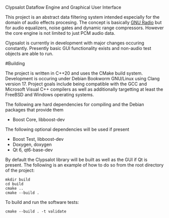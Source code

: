 Clypsalot Dataflow Engine and Graphical User Interface

This project is an abstract data filtering system intended especially for the domain of audio
effects procesing. The concept is basically [GNU Radio](https://en.wikipedia.org/wiki/GNU_Radio)
but for audio equalizers, noise gates and dynamic range compressors. However the core engine is
not limited to just PCM audio data.

Clypsalot is currently in development with major changes occuring constantly. Presently basic GUI
functionality exists and non-audio test objects are able to run.

#Building

The project is written in C++20 and uses the CMake build system. Development is occuring
under Debian Bookworm GNU/Linux using Clang version 17. Project goals include being compatible
with the GCC and Microsoft Visual C++ compilers as well as additionally targetting at least the
FreeBSD and Windows operating systems.

The following are hard dependencies for compiling and the Debian packages that provide them

* Boost Core, libboost-dev

The following optional dependencies will be used if present

* Boost Test, libboost-dev
* Doxygen, doxygen
* Qt 6, qt6-base-dev

By default the Clypsalot library will be built as well as the GUI if Qt is present. The following
is an example of how to do so from the root directory of the project:

    mkdir build
    cd build
    cmake ..
    cmake --build .

To build and run the software tests:

    cmake --build . -t validate
